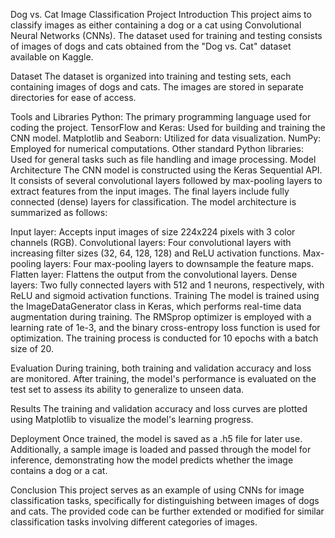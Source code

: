 Dog vs. Cat Image Classification Project
Introduction
This project aims to classify images as either containing a dog or a cat using Convolutional Neural Networks (CNNs). The dataset used for training and testing consists of images of dogs and cats obtained from the "Dog vs. Cat" dataset available on Kaggle.

Dataset
The dataset is organized into training and testing sets, each containing images of dogs and cats. The images are stored in separate directories for ease of access.

Tools and Libraries
Python: The primary programming language used for coding the project.
TensorFlow and Keras: Used for building and training the CNN model.
Matplotlib and Seaborn: Utilized for data visualization.
NumPy: Employed for numerical computations.
Other standard Python libraries: Used for general tasks such as file handling and image processing.
Model Architecture
The CNN model is constructed using the Keras Sequential API. It consists of several convolutional layers followed by max-pooling layers to extract features from the input images. The final layers include fully connected (dense) layers for classification. The model architecture is summarized as follows:

Input layer: Accepts input images of size 224x224 pixels with 3 color channels (RGB).
Convolutional layers: Four convolutional layers with increasing filter sizes (32, 64, 128, 128) and ReLU activation functions.
Max-pooling layers: Four max-pooling layers to downsample the feature maps.
Flatten layer: Flattens the output from the convolutional layers.
Dense layers: Two fully connected layers with 512 and 1 neurons, respectively, with ReLU and sigmoid activation functions.
Training
The model is trained using the ImageDataGenerator class in Keras, which performs real-time data augmentation during training. The RMSprop optimizer is employed with a learning rate of 1e-3, and the binary cross-entropy loss function is used for optimization. The training process is conducted for 10 epochs with a batch size of 20.

Evaluation
During training, both training and validation accuracy and loss are monitored. After training, the model's performance is evaluated on the test set to assess its ability to generalize to unseen data.

Results
The training and validation accuracy and loss curves are plotted using Matplotlib to visualize the model's learning progress.

Deployment
Once trained, the model is saved as a .h5 file for later use. Additionally, a sample image is loaded and passed through the model for inference, demonstrating how the model predicts whether the image contains a dog or a cat.

Conclusion
This project serves as an example of using CNNs for image classification tasks, specifically for distinguishing between images of dogs and cats. The provided code can be further extended or modified for similar classification tasks involving different categories of images.
